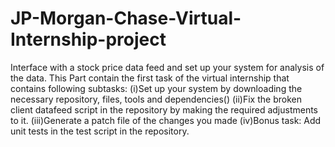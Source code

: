 # JP-Morgan-Chase-Virtual-Internship-project
Interface with a stock price data feed and set up your system for analysis of the data.
This Part contain the first task of the virtual internship that contains following subtasks:
(i)Set up your system by downloading the necessary repository, files, tools and dependencies()
(ii)Fix the broken client datafeed script in the repository by making the required adjustments to it.
(iii)Generate a patch file of the changes you made
(iv)Bonus task: Add unit tests in the test script in the repository.
